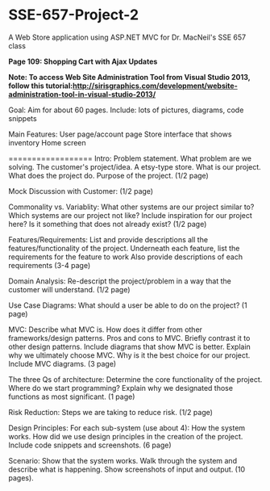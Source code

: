 SSE-657-Project-2
=================

A Web Store application using ASP.NET MVC for Dr. MacNeil's SSE 657 class

**Page 109: Shopping Cart with Ajax Updates**

**Note: To access Web Site Administration Tool from Visual Studio 2013, follow this tutorial:http://sirisgraphics.com/development/website-administration-tool-in-visual-studio-2013/**


Goal: Aim for about 60 pages.
Include: lots of pictures, diagrams, code snippets 

Main Features: 
User page/account page
Store interface that shows inventory
Home screen


==================
Intro:
Problem statement. What problem are we solving.
The customer's project/idea. A etsy-type store. 
What is our project. What does the project do. Purpose of the project.
(1/2 page)


Mock Discussion with Customer:
(1/2 page)


Commonality vs. Variablity:
What other systems are our project similar to?
Which systems are our project not like?
Include inspiration for our project here? Is it something that does not already exist?
(1/2 page)


Features/Requirements: 
List and provide descriptions all the features/functionality of the project. 
Underneath each feature, list the requirements for the feature to work
Also provide descriptions of each requirements
(3-4 page)


Domain Analysis:
Re-descript the project/problem in a way that the customer will understand.
(1/2 page)


Use Case Diagrams:
What should a user be able to do on the project?
(1 page)


MVC:
Describe what MVC is. 
How does it differ from other frameworks/design patterns.
Pros and cons to MVC.
Briefly contrast it to other design patterns. 
Include diagrams that show MVC is better.
Explain why we ultimately choose MVC. Why is it the best choice for our project.
Include MVC diagrams. 
(3 page)


The three Qs of architecture:
Determine the core functionality of the project. 
Where do we start programming? 
Explain why we designated those functions as most significant.
(1 page)


Risk Reduction:
Steps we are taking to reduce risk. 
(1/2 page)


Design Principles:
For each sub-system (use about 4):
How the system works. How did we use design principles in the creation of the project.
Include code snippets and screenshots.
(6 page)


Scenario:
Show that the system works.
Walk through the system and describe what is happening.
Show screenshots of input and output.
(10 pages). 


